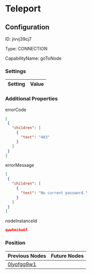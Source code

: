 # Teleport
## Configuration
ID:  jivvj39cj7

Type: CONNECTION 

CapabilityName: goToNode

### Settings
| Setting | Value  |
| :------------------------ | ---------------------------------------- |
 




### Additional Properties
errorCode
 ```json 
[
  {
    "children": [
      {
        "text": "403"
      }
    ]
  }
]
```


errorMessage
 ```json 
[
  {
    "children": [
      {
        "text": "No current password."
      }
    ]
  }
]
```


nodeInstanceId
 ```json 
qwwhmi6a6f
```




### Position
| Previous Nodes | Future Nodes |
| :------------- | ------------ |
| [0lyofgg9w1](./0lyofgg9w1.md) |  |